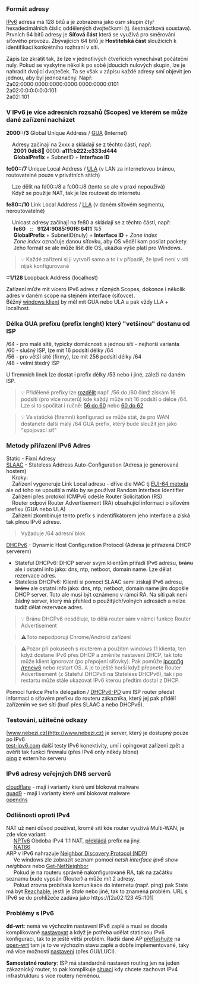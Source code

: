 ### Formát adresy  
[IPv6](https://en.wikipedia.org/wiki/IPv6) adresa má 128 bitů a je zobrazena jako osm skupin čtyř hexadecimálních číslic oddělených dvojtečkami (tj. šestnáctková soustava). Prvních 64 bitů adresy je **Síťová část** která se využívá pro směrování síťového provozu. Zbývajících 64 bitů je **Hostitelská část** sloužících k identifikaci konkrétního rozhraní v síti.  

Zápis lze zkrátit tak, že lze v jednotlivých čtveřicích vynechávat počáteční nuly. Pokud se vyskytne několik po sobě jdoucích nulových skupin, lze je nahradit dvojicí dvojteček. Ta se však v zápisu každé adresy smí objevit jen jednou, aby byl jednoznačný. Např:  
2a02:0000:0000:0000:0000:0000:0000:0101  
2a02:0:0:0:0:0:0:101  
2a02::101  


### V IPv6 je více adresních rozsahů (Scopes) ve kterém se může dané zařízení nacházet 

**2000::/3**	Global Unique Address / [GUA](https://www.geeksforgeeks.org/global-unicast-address-in-ccna/) (Internet)  

&nbsp;&nbsp;&nbsp;&nbsp;Adresy začínají na 2xxx a skládají se z těchto částí, např:  
&nbsp;&nbsp;&nbsp;&nbsp; **2001:0db8:abcd:** 0000: **a111:b222:c333:d444**  
&nbsp;&nbsp;&nbsp;&nbsp; **GlobalPrefix** + SubnetID + **Interface ID**

**fc00::/7**	Unique Local Address  / [ULA](https://en.wikipedia.org/wiki/Unique_local_address) (v LAN za internetovou bránou, routovatelné pouze v privátních sítích)  

&nbsp;&nbsp;&nbsp;&nbsp;Lze dělit na fd00::/8 a fc00::/8 (tento se ale v praxi nepoužívá)  
&nbsp;&nbsp;&nbsp;&nbsp;Když se použije NAT, tak je lze routovat do internetu

**fe80::/10**	Link Local Address / [LLA](https://en.wikipedia.org/wiki/Link-local_address) (v daném síťovém segmentu, neroutovatelné)  

&nbsp;&nbsp;&nbsp;&nbsp;Unicast adresy začínají na fe80 a skládají se z těchto částí, např:  
&nbsp;&nbsp;&nbsp;&nbsp; **fe80** &nbsp; :: &nbsp; **9124:9085:90f6:6411** *%5*  
&nbsp;&nbsp;&nbsp;&nbsp; **GlobalPrefix** + SubnetID(nuly) + **Interface ID** + *Zone index*  
&nbsp;&nbsp;&nbsp;&nbsp; *Zone index* označuje danou síťovku, aby OS věděl kam posílat packety.  
&nbsp;&nbsp;&nbsp;&nbsp; Jeho formát se ale může lišit dle OS, ukázka výše platí pro Windows.  

 > :bulb: Každé zařízení si ji vytvoří samo a to i v případě, že ipv6 není v síti nijak konfigurované  

**::1/128**		Loopback Address (localhost)  

  
Zařízení může mít vícero IPv6 adres z různých Scopes, dokonce i několik adres v daném scope na stejném interface (síťovce).  
Běžný [windows klient](/IPv6/IPv6-WinKlient.md) by měl mít GUA nebo ULA a pak vždy LLA + localhost.  

### Délka GUA prefixu (prefix lenght) který "vetšinou" dostanu od ISP
/64 - pro malé sítě, typicky domácnosti s jednou sítí - nejhorší varianta  
/60 - slušný ISP, lze mít 16 podsítí délky /64  
/56 - pro větší sítě (firmy), lze mít 256 podsítí délky /64  
/48 - velmi štedrý ISP  

U firemních linek lze dostat i prefix délky /53 nebo i jiné, záleží na daném ISP.

 > :bulb: Přidělené prefixy lze [rozdělit](https://subnettingpractice.com/ipv6-subnet-calculator.html) např. /56 do /60 čímž získám 16 podsítí (pro více routerů) kde každý může mít 16 podsítí o délce /64.  Lze si to spočítat i ručně: [56 do 60](/IPv6/Obrazky/Rozdelim56do60.jpg) nebo [60 do 62](/IPv6/Obrazky/Rozdelim60do62.jpg)
  
 > :bulb: Ve statické (firemní) konfiguraci se může stát, že pro WAN dostanete další malý /64 GUA prefix, který bude sloužit jen jako "spojovací síť"  
  
### Metody přiřazení IPv6 Adres
Static - Fixní Adresy  
[SLAAC](https://en.wikipedia.org/wiki/IPv6#Stateless_address_autoconfiguration_(SLAAC)) - Stateless Address Auto-Configuration (Adresa je generovaná hostem)  
&nbsp;&nbsp;&nbsp;&nbsp;Kroky:  
&nbsp;&nbsp;&nbsp;&nbsp;Zařízení vygeneruje Link Local adresu - dříve dle MAC tj [EUI-64 metoda](https://www.geeksforgeeks.org/ipv6-eui-64-extended-unique-identifier/) ale od toho se upouští a mělo by se používat Random Interface Identifier  
&nbsp;&nbsp;&nbsp;&nbsp;Zařízení přes protokol ICMPv6 odešle Router Solicitation (RS)  
&nbsp;&nbsp;&nbsp;&nbsp;Router odpoví Router Advertisement (RA) obsahující informaci o síťovém prefixu (GUA nebo ULA)  
&nbsp;&nbsp;&nbsp;&nbsp;Zařízení zkombinuje tento prefix s indentifikátorem jeho interface a získá tak plnou IPv6 adresu.  

 > Vyžaduje /64 adresní blok  
 
[DHCPv6](https://en.wikipedia.org/wiki/DHCPv6) - Dynamic Host Configuration Protocol (Adresa je přiřazená DHCP serverem) 
 - Stateful DHCPv6: DHCP server svým klientům přiřadí IPv6 adresu, ~~bránu~~ ale i ostatní info jako: dns, ntp, netboot, domain name. Lze dělat rezervace adres. 
 - Stateless DHCPv6: Klienti si pomocí SLAAC sami získají IPv6 adresu, ~~bránu~~ ale ostatní info jako: dns, ntp, netboot, domain name jim dopošle DHCP server. Toto ale musí být oznámeno v rámci RA. Na síti pak není žádný server, který má přehled o použitých/volných adresách a nelze tudíž dělat rezervace adres.

 > :bulb: Bránu DHCPv6 nesděluje, to dělá router sám v rámci funkce Router Advertisement 

 > :warning:Toto nepodporují Chrome/Android zařízení

 > :warning:Pozor při pokusech s routerem a použitím windows 11 klienta, ten když dostane IPv6 přes DHCP a změníte nastavení DHCP, tak toto může klient ignorovat (po přepojení síťovky). Pak pomůže [ipconfig /renew6](https://learn.microsoft.com/en-us/windows-server/administration/windows-commands/ipconfig) nebo restart OS. A je to ještě horší když přepnete Router Advertisement (z Stateful DHCPv6 na Stateless DHCPv6), tak i po restartu může stále ukazovat IPv6 kterou předtím dostal z DHCP.  
 
Pomocí funkce Prefix delegation / [DHCPv6-PD](https://en.wikipedia.org/wiki/Prefix_delegation) umí ISP router předat informaci o síťovém prefixu do routeru zákazníka, který jej pak přidělí zařízením ve své síti (buď přes SLAAC a nebo DHCPv6).


### Testování, užitečné odkazy 
[www.nebezi.cz](http://www.nebezi.cz) je server, který je dostupný pouze po IPv6  
[test-ipv6.com](http://test-ipv6.com) další testy IPv6 konektivity, umí i opingovat zařízení zpět a ověřit tak funkci firewalu (přes IPv4 only někdy blbne)  
[ping](https://dnschecker.org/ping-ipv6.php) z externího serveru  

### IPv6 adresy veřejných DNS serverů
[cloudflare](https://developers.cloudflare.com/1.1.1.1/ip-addresses/) - mají i varianty které umí blokovat malware   
[quad9](https://www.quad9.net/service/service-addresses-and-features) - mají i varianty které umí blokovat malware   
[opendns](https://support.opendns.com/hc/en-us/articles/227986667-Does-OpenDNS-Support-IPv6)  

### Odlišnosti oproti IPv4
NAT už není důvod používat, kromě sítí kde router využívá Multi-WAN, je zde více variant:  
&nbsp;&nbsp;&nbsp;&nbsp; [NPTv6](https://en.wikipedia.org/wiki/IPv6-to-IPv6_Network_Prefix_Translation)  Obdoba IPv4 1:1 NAT, [překládá](https://docs.netgate.com/pfsense/en/latest/nat/npt.html) prefix na jiný.  
&nbsp;&nbsp;&nbsp;&nbsp; [NAT66](https://blog.apnic.net/2018/02/02/nat66-good-bad-ugly/)   
ARP v IPv6 nahrazuje [Neighbor Discovery Protocol (NDP)](https://cs.wikipedia.org/wiki/Neighbor_Discovery_Protocol)  
&nbsp;&nbsp;&nbsp;&nbsp; Ve windows zle zobrazit seznam pomocí *netsh interface ipv6 show neighbors* nebo [Get-NetNeighbor](https://learn.microsoft.com/en-us/powershell/module/nettcpip/get-netneighbor?view=windowsserver2025-ps)  
&nbsp;&nbsp;&nbsp;&nbsp; Pokud je na routeru správně nakonfigurované RA, tak na začátku seznamu bude vypsán (Router) a může mít 2 adresy.  
&nbsp;&nbsp;&nbsp;&nbsp; Pokud zrovna probíhala komunikace do internetu (např. ping) pak State má být [Reachable](https://www.rfc-editor.org/rfc/rfc4861.html#section-7.3.2), jestli je *Stale* nebo jiné, tak to znamená problém. 
URL s IPv6 se do prohlížeče zadává jako https://[2a02:123:45::101]  

### Problémy s IPv6  

**dd-wrt**: nemá ve výchozím nastavení IPv6 zaplé a musí se docela komplikovaně [nastavovat](https://wiki.dd-wrt.com/wiki/index.php/IPV6) a když je potřeba udělat statickou IPv6 konfiguraci, tak to je ještě větší problém. Radši dané AP [přeflashujte](/IPv6/OpenWrt-flash.md) na [open-wrt](https://openwrt.org) tam je to ve výchozím stavu zaplé a dobře implementované, taky má více možností [nastavení](/IPv6/OpenWrt-nastaveni.md) (přes GUI/LUCI).  
  
**Samostatné routery**: ISP má standardně nastaven routing jen na jeden zákaznický router, to pak komplikuje [situaci](/IPv6/SamostatneRoutery.md) kdy chcete zachovat IPv4 infrastrukturu s více routery neměnou.  

